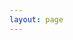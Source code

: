 ```yaml
---
layout: page
---
```


<script setup>
import {
  VPTeamPage,
  VPTeamPageTitle,
  VPTeamMembers
} from 'vitepress/theme';
import {data} from "./team.data";
</script>

<VPTeamPage>
  <VPTeamPageTitle>
    <template #title>
      @ Quix Labs
    </template>
    <template #lead>
      This project is created and maintained by a single person.<br/>
      However, I truly appreciate all the support, feedback, and contributions from the community.<br/>
      Every bit of help counts, and your involvement makes this project better.<br/>
      Thank you for your continuous support!
   </template>
  </VPTeamPageTitle>
  <VPTeamMembers :members="data"/>
</VPTeamPage>
